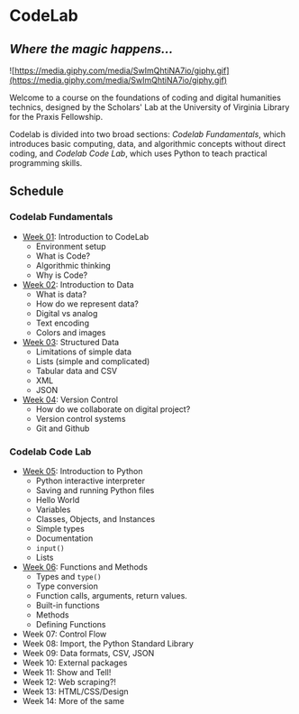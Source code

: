 # CodeLab
## *Where the magic happens...*

![https://media.giphy.com/media/SwImQhtiNA7io/giphy.gif](https://media.giphy.com/media/SwImQhtiNA7io/giphy.gif)

Welcome to a course on the foundations of coding and digital humanities technics, designed by the Scholars' Lab at the University of Virginia Library for the Praxis Fellowship.

Codelab is divided into two broad sections: *Codelab Fundamentals*, which introduces basic computing, data, and algorithmic concepts without direct coding, and *Codelab Code Lab*, which uses Python to teach practical programming skills.

## Schedule

### Codelab Fundamentals
* [Week 01](Week01/README.md): Introduction to CodeLab
  * Environment setup
  * What is Code?
  * Algorithmic thinking
  * Why is Code?
* [Week 02](Week02/README.md): Introduction to Data
  * What is data?
  * How do we represent data?
  * Digital vs analog
  * Text encoding
  * Colors and images
* [Week 03](Week03/README.md): Structured Data
  * Limitations of simple data
  * Lists (simple and complicated)
  * Tabular data and CSV
  * XML
  * JSON
* [Week 04](Week04/README.md): Version Control
  * How do we collaborate on digital project?
  * Version control systems
  * Git and Github

### Codelab Code Lab
* [Week 05](Week04/README.md): Introduction to Python
  * Python interactive interpreter
  * Saving and running Python files
  * Hello World
  * Variables
  * Classes, Objects, and Instances
  * Simple types
  * Documentation
  * `input()`
  * Lists
* [Week 06](Week04/README.md): Functions and Methods
  * Types and `type()`
  * Type conversion
  * Function calls, arguments, return values.
  * Built-in functions
  * Methods
  * Defining Functions
* Week 07: Control Flow
* Week 08: Import, the Python Standard Library 
* Week 09: Data formats, CSV, JSON
* Week 10: External packages
* Week 11: Show and Tell!
* Week 12: Web scraping?!
* Week 13: HTML/CSS/Design
* Week 14: More of the same
